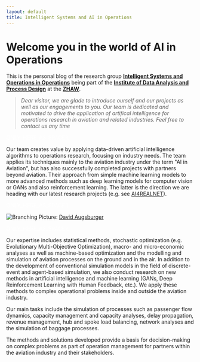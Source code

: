 ```yaml
---
layout: default
title: Intelligent Systems and AI in Operations
---
```


# **Welcome you in the world of AI in Operations**


This is the personal blog of the research group [**Intelligent Systems and Operations in Operations**](https://www.zhaw.ch/en/engineering/institute-zentren/idp/forschungsthemen/operation-in-aviation/) being part of the [**Institute of Data Analysis and Process Design**](https://www.zhaw.ch/en/engineering/institutes-centres/idp/) at the [**ZHAW**](https://www.zhaw.ch/en/university/).


> *Dear visitor,
we are glade to introduce ourself and our projects as well as our engagements to you. Our team is dedicated and motivated to drive the application of artifical intelligence for operations research in aviation and related industries. Feel free to contact us any time*

<!--The code below is only used as spacer-->
<html>
  <p style="color:white;">ONLY_HERE_AS_SPACER</p>
</html>

Our team creates value by applying data-driven artificial intelligence algorithms to operations research, focusing on industry needs. The team applies its techniques mainly to the aviation industry under the term "AI in Aviation", but has also successfully completed projects with partners beyond aviation. Their approach from simple machine learning models to more advanced methods such as deep learning models for computer vision or GANs and also reinforcement learning. The latter is the direction we are heading with our latest research projects (e.g. see [AI4REALNET](./pages/projects/ai4realnet.md)).


<!--The code below is only used as spacer-->
<html>
  <p style="color:white;">ONLY_HERE_AS_SPACER</p>
</html>

![Branching](./pictures/home_bild.png)
Picture: [David Augsburger](https://www.instagram.com/augsburgair/)

<!--The code below is only used as spacer-->
<html>
  <p style="color:white;">ONLY_HERE_AS_SPACER</p>
</html>

Our expertise includes statistical methods, stochastic optimization (e.g. Evolutionary Multi-Objective Optimization), macro- and micro-economic analyses as well as machine-based optimization and the modelling and simulation of aviation processes on the ground and in the air. In addition to the development of conventional simulation models in the field of discrete-event and agent-based simulation, we also conduct research on new methods in artificial intelligence and machine learning (GANs, Deep Reinforcement Learning with Human Feedback, etc.). We apply these methods to complex operational problems inside and outside the aviation industry. 

Our main tasks include the simulation of processes such as passenger flow dynamics, capacity management and capacity analyses, delay propagation, revenue management, hub and spoke load balancing, network analyses and the simulation of baggage processes.

The methods and solutions developed provide a basis for decision-making on complex problems as part of operation management for partners within the aviation industry and their stakeholders.





